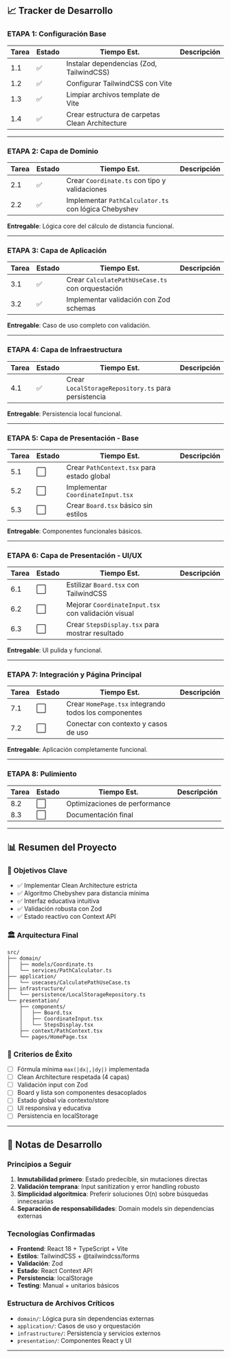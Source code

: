 ## 📈 Tracker de Desarrollo

### **ETAPA 1: Configuración Base**
| Tarea | Estado | Tiempo Est. | Descripción |
|-------|--------|-------------|-------------|
| 1.1 | ✅ | Instalar dependencias (Zod, TailwindCSS) |
| 1.2 | ✅ | Configurar TailwindCSS con Vite |
| 1.3 | ✅ | Limpiar archivos template de Vite |
| 1.4 | ✅ | Crear estructura de carpetas Clean Architecture |

---

### **ETAPA 2: Capa de Dominio**
| Tarea | Estado | Tiempo Est. | Descripción |
|-------|--------|-------------|-------------|
| 2.1 | ✅ | Crear `Coordinate.ts` con tipo y validaciones |
| 2.2 | ✅ | Implementar `PathCalculator.ts` con lógica Chebyshev |

**Entregable**: Lógica core del cálculo de distancia funcional.

---

### **ETAPA 3: Capa de Aplicación**
| Tarea | Estado | Tiempo Est. | Descripción |
|-------|--------|-------------|-------------|
| 3.1 | ✅ | Crear `CalculatePathUseCase.ts` con orquestación |
| 3.2 | ✅ | Implementar validación con Zod schemas |

**Entregable**: Caso de uso completo con validación.

---

### **ETAPA 4: Capa de Infraestructura**
| Tarea | Estado | Tiempo Est. | Descripción |
|-------|--------|-------------|-------------|
| 4.1 | ✅ | Crear `LocalStorageRepository.ts` para persistencia |

**Entregable**: Persistencia local funcional.

---

### **ETAPA 5: Capa de Presentación - Base**
| Tarea | Estado | Tiempo Est. | Descripción |
|-------|--------|-------------|-------------|
| 5.1 | ⬜ | Crear `PathContext.tsx` para estado global |
| 5.2 | ⬜ | Implementar `CoordinateInput.tsx` |
| 5.3 | ⬜ | Crear `Board.tsx` básico sin estilos |

**Entregable**: Componentes funcionales básicos.

---

### **ETAPA 6: Capa de Presentación - UI/UX**
| Tarea | Estado | Tiempo Est. | Descripción |
|-------|--------|-------------|-------------|
| 6.1 | ⬜ | Estilizar `Board.tsx` con TailwindCSS |
| 6.2 | ⬜ | Mejorar `CoordinateInput.tsx` con validación visual |
| 6.3 | ⬜ | Crear `StepsDisplay.tsx` para mostrar resultado |

**Entregable**: UI pulida y funcional.

---

### **ETAPA 7: Integración y Página Principal**
| Tarea | Estado | Tiempo Est. | Descripción |
|-------|--------|-------------|-------------|
| 7.1 | ⬜ | Crear `HomePage.tsx` integrando todos los componentes |
| 7.2 | ⬜ | Conectar con contexto y casos de uso |

**Entregable**: Aplicación completamente funcional.

---

### **ETAPA 8: Pulimiento**
| Tarea | Estado | Tiempo Est. | Descripción |
|-------|--------|-------------|-------------|
| 8.2 | ⬜ | Optimizaciones de performance |
| 8.3 | ⬜ | Documentación final |

---

## 📊 Resumen del Proyecto

### 🎯 Objetivos Clave
- ✅ Implementar Clean Architecture estricta
- ✅ Algoritmo Chebyshev para distancia mínima
- ✅ Interfaz educativa intuitiva
- ✅ Validación robusta con Zod
- ✅ Estado reactivo con Context API

### 🏛️ Arquitectura Final
```
src/
├── domain/
│   ├── models/Coordinate.ts
│   └── services/PathCalculator.ts
├── application/
│   └── usecases/CalculatePathUseCase.ts
├── infrastructure/
│   └── persistence/LocalStorageRepository.ts
└── presentation/
    ├── components/
    │   ├── Board.tsx
    │   ├── CoordinateInput.tsx
    │   └── StepsDisplay.tsx
    ├── context/PathContext.tsx
    └── pages/HomePage.tsx
```

### 🚀 Criterios de Éxito
- [ ] Fórmula mínima `max(|dx|,|dy|)` implementada
- [ ] Clean Architecture respetada (4 capas)
- [ ] Validación input con Zod
- [ ] Board y lista son componentes desacoplados
- [ ] Estado global vía contexto/store
- [ ] UI responsiva y educativa
- [ ] Persistencia en localStorage

---

## 📝 Notas de Desarrollo

### Principios a Seguir
1. **Inmutabilidad primero**: Estado predecible, sin mutaciones directas
2. **Validación temprana**: Input sanitization y error handling robusto
3. **Simplicidad algorítmica**: Preferir soluciones O(n) sobre búsquedas innecesarias
4. **Separación de responsabilidades**: Domain models sin dependencias externas

### Tecnologías Confirmadas
- **Frontend**: React 18 + TypeScript + Vite
- **Estilos**: TailwindCSS + @tailwindcss/forms
- **Validación**: Zod
- **Estado**: React Context API
- **Persistencia**: localStorage
- **Testing**: Manual + unitarios básicos

### Estructura de Archivos Críticos
- `domain/`: Lógica pura sin dependencias externas
- `application/`: Casos de uso y orquestación
- `infrastructure/`: Persistencia y servicios externos
- `presentation/`: Componentes React y UI

---